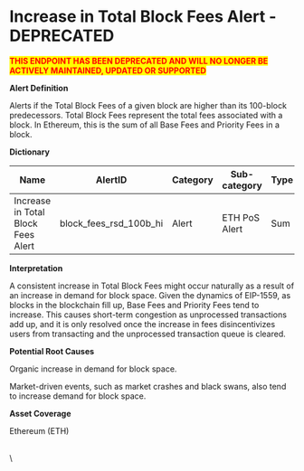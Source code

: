 # Increase in Total Block Fees Alert - DEPRECATED

<mark style="color:red;">**THIS ENDPOINT HAS BEEN DEPRECATED AND WILL NO LONGER BE ACTIVELY MAINTAINED, UPDATED OR SUPPORTED**</mark>

**Alert Definition**

Alerts if the Total Block Fees of a given block are higher than its 100-block predecessors. Total Block Fees represent the total fees associated with a block. In Ethereum, this is the sum of all Base Fees and Priority Fees in a block.

**Dictionary**

| Name                               | AlertID                    | Category | Sub-category  | Type | Unit | Interval |
| ---------------------------------- | -------------------------- | -------- | ------------- | ---- | ---- | -------- |
| Increase in Total Block Fees Alert | block\_fees\_rsd\_100b\_hi | Alert    | ETH PoS Alert | Sum  | Gas  | Ad hoc   |

**Interpretation**

A consistent increase in Total Block Fees might occur naturally as a result of an increase in demand for block space. Given the dynamics of EIP-1559, as blocks in the blockchain fill up, Base Fees and Priority Fees tend to increase. This causes short-term congestion as unprocessed transactions add up, and it is only resolved once the increase in fees disincentivizes users from transacting and the unprocessed transaction queue is cleared.

**Potential Root Causes**

Organic increase in demand for block space.

Market-driven events, such as market crashes and black swans, also tend to increase demand for block space.

**Asset Coverage**

Ethereum (ETH)

\
\
